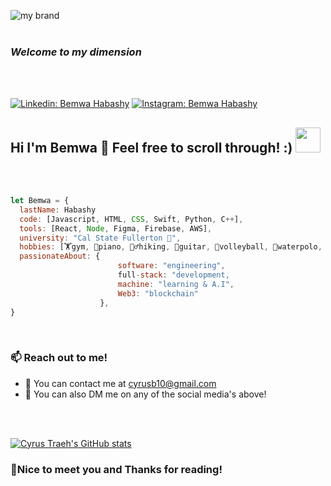 ![my brand](https://i.imgur.com/lqX5J82.gif)
<br>
<br>
<h3 style="font-weight:bold"><em>Welcome to my dimension</em>
</h3><br>
<br>

[![Linkedin: Bemwa Habashy](https://img.shields.io/badge/-Bemwa_Habashy-blue?style=plastic&logo=Linkedin&logoColor=white&link=https://www.linkedin.com/in/bemwa-habashy-b906181bb/)](https://www.linkedin.com/in/bemwa-habashy-b906181bb/)
[![Instagram: Bemwa Habashy](https://img.shields.io/badge/-Bemwa_Habashy-pink?style=plastic&logo=Instagram&logoColor=white&link=https://www.instagram.com/bemwahabashy/)](https://www.instagram.com/bemwahabashy/)


<h2 style="font-weight:bold"> Hi I'm Bemwa 👋 Feel free to scroll through! :) <img src="https://media3.giphy.com/media/vzY5lE13aErsxmmeQx/giphy.gif?cid=790b761143788319a5b7b8418859a5de656da442dffc05df&rid=giphy.gif&ct=s" width="40" height="40"></h2>
<br>
<br>

```javascript
let Bemwa = {
  lastName: Habashy
  code: [Javascript, HTML, CSS, Swift, Python, C++],
  tools: [React, Node, Figma, Firebase, AWS],
  university: "Cal State Fullerton 🐘",
  hobbies: [🏋️gym, 🎹piano, 🚶‍♂️hiking, 🎸guitar, 🏐volleyball, 🤽waterpolo, 🎱pool, 🎮video_games],
  passionateAbout: {
                        software: "engineering",
                        full-stack: "development,
                        machine: "learning & A.I",
                        Web3: "blockchain"
                    },
}
```
<br>

<h3 style="font-weight:bold">📫 Reach out to me!</h3>
<ul>
<li>💌 You can contact me at <a href="mailto:cyrusb10@gmail.com">cyrusb10@gmail.com</a></li>
<li>📱 You can also DM me on any of the social media's above!</li>
</ul>
<br>
<br>

[![Cyrus Traeh's GitHub stats](https://github-readme-stats.vercel.app/api?username=TRA3H)](https://github.com/TRA3H/github-readme-stats)


<h3 style="font-weight:bold">🤝Nice to meet you and Thanks for reading! </h3>


<!--
**TRA3H/TRA3H** is a ✨ _special_ ✨ repository because its `README.md` (this file) appears on your GitHub profile.

Here are some ideas to get you started:

- 🔭 I’m currently working on ...
- 🌱 I’m currently learning ...
- 👯 I’m looking to collaborate on ...
- 🤔 I’m looking for help with ...
- 💬 Ask me about ...
- 📫 How to reach me: ...
- 😄 Pronouns: ...
- ⚡ Fun fact: ...
-->
